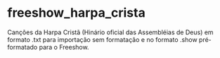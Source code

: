 # freeshow_harpa_crista
Canções da Harpa Cristã (Hinário oficial das Assembléias de Deus) em formato .txt para importação sem formatação e no formato .show pré-formatado para o Freeshow.
